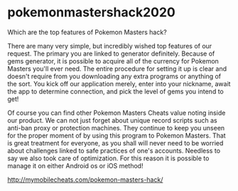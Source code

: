 # pokemonmastershack2020


Which are the top features of Pokemon Masters hack?

There are many very simple, but incredibly wished top features of our request. The primary you are linked to generator definitely. Because of gems generator, it is possible to acquire all of the currency for Pokemon Masters you'll ever need. The entire procedure for setting it up is clear and doesn't require from you downloading any extra programs or anything of the sort. You kick off our application merely, enter into your nickname, await the app to determine connection, and pick the level of gems you intend to get!

Of course you can find other Pokemon Masters Cheats value noting inside our product. We can not just forget about unique record scripts such as anti-ban proxy or protection machines. They continue to keep you unseen for the proper moment of by using this program to Pokemon Masters. That is great treatment for everyone, as you shall will never need to be worried about challenges linked to safe practices of one's accounts. Needless to say we also took care of optimization. For this reason it is possible to manage it on either Android os or iOS method! 



http://mymobilecheats.com/pokemon-masters-hack/
